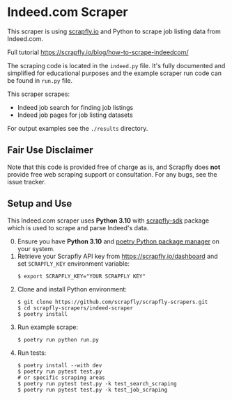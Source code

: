 # Indeed.com Scraper

This scraper is using [scrapfly.io](https://scrapfly.io/) and Python to scrape job listing data from Indeed.com. 

Full tutorial <https://scrapfly.io/blog/how-to-scrape-indeedcom/>

The scraping code is located in the `indeed.py` file. It's fully documented and simplified for educational purposes and the example scraper run code can be found in `run.py` file.

This scraper scrapes:
- Indeed job search for finding job listings
- Indeed job pages for job listing datasets

For output examples see the `./results` directory.

## Fair Use Disclaimer

Note that this code is provided free of charge as is, and Scrapfly does __not__ provide free web scraping support or consultation. For any bugs, see the issue tracker.

## Setup and Use

This Indeed.com scraper uses __Python 3.10__ with [scrapfly-sdk](https://pypi.org/project/scrapfly-sdk/) package which is used to scrape and parse Indeed's data.

0. Ensure you have __Python 3.10__ and [poetry Python package manager](https://python-poetry.org/docs/#installation) on your system.
1. Retrieve your Scrapfly API key from <https://scrapfly.io/dashboard> and set `SCRAPFLY_KEY` environment variable:
    ```shell
    $ export SCRAPFLY_KEY="YOUR SCRAPFLY KEY"
    ```
2. Clone and install Python environment:
    ```shell
    $ git clone https://github.com/scrapfly/scrapfly-scrapers.git
    $ cd scrapfly-scrapers/indeed-scraper
    $ poetry install
    ```
3. Run example scrape:
    ```shell
    $ poetry run python run.py
    ```
4. Run tests:
    ```shell
    $ poetry install --with dev
    $ poetry run pytest test.py
    # or specific scraping areas
    $ poetry run pytest test.py -k test_search_scraping
    $ poetry run pytest test.py -k test_job_scraping
    ```

